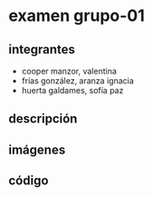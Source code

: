# examen grupo-01

## integrantes

* cooper manzor, valentina
* frías gonzález, aranza ignacia
* huerta galdames, sofía paz

## descripción

## imágenes

## código